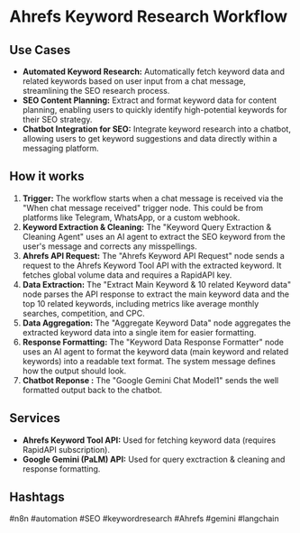 # Ahrefs Keyword Research Workflow

## Use Cases

*   **Automated Keyword Research:** Automatically fetch keyword data and related keywords based on user input from a chat message, streamlining the SEO research process.
*   **SEO Content Planning:** Extract and format keyword data for content planning, enabling users to quickly identify high-potential keywords for their SEO strategy.
*   **Chatbot Integration for SEO:** Integrate keyword research into a chatbot, allowing users to get keyword suggestions and data directly within a messaging platform.

## How it works

1.  **Trigger:** The workflow starts when a chat message is received via the "When chat message received" trigger node. This could be from platforms like Telegram, WhatsApp, or a custom webhook.
2.  **Keyword Extraction & Cleaning:** The "Keyword Query Extraction & Cleaning Agent" uses an AI agent to extract the SEO keyword from the user's message and corrects any misspellings.
3.  **Ahrefs API Request:** The "Ahrefs Keyword API Request" node sends a request to the Ahrefs Keyword Tool API with the extracted keyword.  It fetches global volume data and requires a RapidAPI key.
4.  **Data Extraction:** The "Extract Main Keyword & 10 related Keyword data" node parses the API response to extract the main keyword data and the top 10 related keywords, including metrics like average monthly searches, competition, and CPC.
5.  **Data Aggregation:** The "Aggregate Keyword Data" node aggregates the extracted keyword data into a single item for easier formatting.
6.  **Response Formatting:** The "Keyword Data Response Formatter" node uses an AI agent to format the keyword data (main keyword and related keywords) into a readable text format. The system message defines how the output should look.
7.  **Chatbot Reponse :** The "Google Gemini Chat Model1" sends the well formatted output back to the chatbot.

## Services

*   **Ahrefs Keyword Tool API:** Used for fetching keyword data (requires RapidAPI subscription).
*   **Google Gemini (PaLM) API:** Used for query exctraction & cleaning and response formatting.

## Hashtags

#n8n #automation #SEO #keywordresearch #Ahrefs #gemini #langchain
